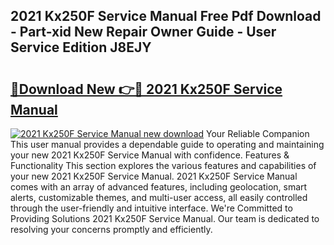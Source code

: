 ## 2021 Kx250F Service Manual Free Pdf Download - Part-xid New Repair Owner Guide - User Service Edition J8EJY

# <h2><a href="http://bc28843.oget.top/?id=2021+Kx250F+Service+Manual">🔗Download New 👉🔴 2021 Kx250F Service Manual</a></h2>

[![2021 Kx250F Service Manual new download](https://i.imgur.com/5g1atiW.png)](http://bc28843.oget.top/?id=2021+Kx250F+Service+Manual)
Your Reliable Companion This user manual provides a dependable guide to operating and maintaining your new 2021 Kx250F Service Manual with confidence. Features & Functionality This section explores the various features and capabilities of your new 2021 Kx250F Service Manual. 2021 Kx250F Service Manual comes with an array of advanced features, including geolocation, smart alerts, customizable themes, and multi-user access, all easily controlled through the user-friendly and intuitive interface. We're Committed to Providing Solutions 2021 Kx250F Service Manual. Our team is dedicated to resolving your concerns promptly and efficiently.
